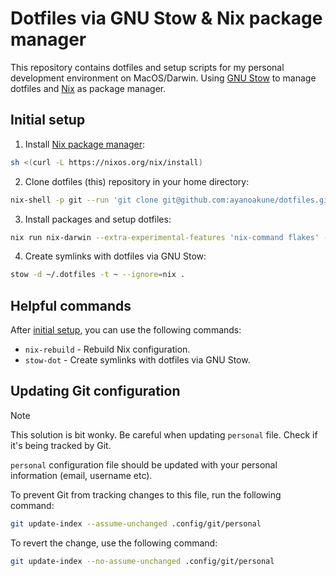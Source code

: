 # Dotfiles via GNU Stow & Nix package manager

This repository contains dotfiles and setup scripts for my personal development environment on MacOS/Darwin. Using [GNU Stow](https://www.gnu.org/software/stow/) to manage dotfiles and [Nix](https://nixos.org/) as package manager.

## Initial setup

1. Install [Nix package manager](https://nixos.org/download/):

```sh
sh <(curl -L https://nixos.org/nix/install)
```

2. Clone dotfiles (this) repository in your home directory:

```sh
nix-shell -p git --run 'git clone git@github.com:ayanoakune/dotfiles.git .dotfiles'
```

3. Install packages and setup dotfiles:

```sh
nix run nix-darwin --extra-experimental-features 'nix-command flakes' -- switch --flake ~/.dotfiles/nix#akune'
```

4. Create symlinks with dotfiles via GNU Stow:

```sh
stow -d ~/.dotfiles -t ~ --ignore=nix .
```

## Helpful commands

After [initial setup](#initial-setup), you can use the following commands:

- `nix-rebuild` - Rebuild Nix configuration.
- `stow-dot` - Create symlinks with dotfiles via GNU Stow.

## Updating Git configuration

> [!NOTE]
> This solution is bit wonky. Be careful when updating `personal` file. Check if it's being tracked by Git.

`personal` configuration file should be updated with your personal information (email, username etc).

To prevent Git from tracking changes to this file, run the following command:

```sh
git update-index --assume-unchanged .config/git/personal
```

To revert the change, use the following command:

```sh
git update-index --no-assume-unchanged .config/git/personal
```
